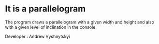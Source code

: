 # It is a parallelogram

The program draws a parallelogram with a given width and height and also with a given level of inclination in the console.

Developer : Andrew Vyshnytskyi